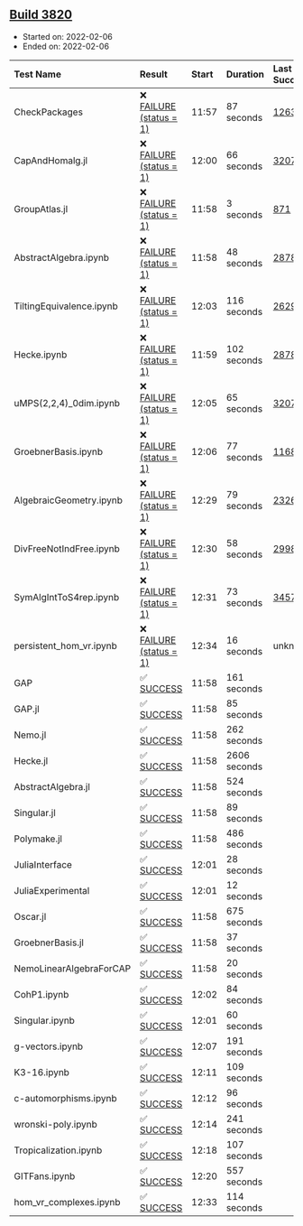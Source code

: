 ## [Build 3820](https://oscarci.mathematik.uni-kl.de/job/oscar-stable/3820/)

* Started on: 2022-02-06
* Ended on: 2022-02-06

| Test Name    | Result | Start | Duration | Last Success | First Failure |
|:-------------|:-------|:------|:---------|:-------------|:--------------|
| CheckPackages | ❌ [FAILURE (status = 1)](https://oscarci.mathematik.uni-kl.de/job/oscar-stable/3820/artifact/logs/build-3820/CheckPackages.log) | 11:57 | 87 seconds | [1263](https://oscarci.mathematik.uni-kl.de/job/oscar-stable/1263/) | [1264](https://oscarci.mathematik.uni-kl.de/job/oscar-stable/1264/) |
| CapAndHomalg.jl | ❌ [FAILURE (status = 1)](https://oscarci.mathematik.uni-kl.de/job/oscar-stable/3820/artifact/logs/build-3820/CapAndHomalg.jl.log) | 12:00 | 66 seconds | [3207](https://oscarci.mathematik.uni-kl.de/job/oscar-stable/3207/) | [3208](https://oscarci.mathematik.uni-kl.de/job/oscar-stable/3208/) |
| GroupAtlas.jl | ❌ [FAILURE (status = 1)](https://oscarci.mathematik.uni-kl.de/job/oscar-stable/3820/artifact/logs/build-3820/GroupAtlas.jl.log) | 11:58 | 3 seconds | [871](https://oscarci.mathematik.uni-kl.de/job/oscar-stable/871/) | [872](https://oscarci.mathematik.uni-kl.de/job/oscar-stable/872/) |
| AbstractAlgebra.ipynb | ❌ [FAILURE (status = 1)](https://oscarci.mathematik.uni-kl.de/job/oscar-stable/3820/artifact/logs/build-3820/AbstractAlgebra.ipynb.log) | 11:58 | 48 seconds | [2878](https://oscarci.mathematik.uni-kl.de/job/oscar-stable/2878/) | [2879](https://oscarci.mathematik.uni-kl.de/job/oscar-stable/2879/) |
| TiltingEquivalence.ipynb | ❌ [FAILURE (status = 1)](https://oscarci.mathematik.uni-kl.de/job/oscar-stable/3820/artifact/logs/build-3820/TiltingEquivalence.ipynb.log) | 12:03 | 116 seconds | [2629](https://oscarci.mathematik.uni-kl.de/job/oscar-stable/2629/) | [2630](https://oscarci.mathematik.uni-kl.de/job/oscar-stable/2630/) |
| Hecke.ipynb | ❌ [FAILURE (status = 1)](https://oscarci.mathematik.uni-kl.de/job/oscar-stable/3820/artifact/logs/build-3820/Hecke.ipynb.log) | 11:59 | 102 seconds | [2878](https://oscarci.mathematik.uni-kl.de/job/oscar-stable/2878/) | [2879](https://oscarci.mathematik.uni-kl.de/job/oscar-stable/2879/) |
| uMPS(2,2,4)_0dim.ipynb | ❌ [FAILURE (status = 1)](https://oscarci.mathematik.uni-kl.de/job/oscar-stable/3820/artifact/logs/build-3820/uMPS-2-2-4-_0dim.ipynb.log) | 12:05 | 65 seconds | [3207](https://oscarci.mathematik.uni-kl.de/job/oscar-stable/3207/) | [3208](https://oscarci.mathematik.uni-kl.de/job/oscar-stable/3208/) |
| GroebnerBasis.ipynb | ❌ [FAILURE (status = 1)](https://oscarci.mathematik.uni-kl.de/job/oscar-stable/3820/artifact/logs/build-3820/GroebnerBasis.ipynb.log) | 12:06 | 77 seconds | [1168](https://oscarci.mathematik.uni-kl.de/job/oscar-stable/1168/) | [1169](https://oscarci.mathematik.uni-kl.de/job/oscar-stable/1169/) |
| AlgebraicGeometry.ipynb | ❌ [FAILURE (status = 1)](https://oscarci.mathematik.uni-kl.de/job/oscar-stable/3820/artifact/logs/build-3820/AlgebraicGeometry.ipynb.log) | 12:29 | 79 seconds | [2326](https://oscarci.mathematik.uni-kl.de/job/oscar-stable/2326/) | [2327](https://oscarci.mathematik.uni-kl.de/job/oscar-stable/2327/) |
| DivFreeNotIndFree.ipynb | ❌ [FAILURE (status = 1)](https://oscarci.mathematik.uni-kl.de/job/oscar-stable/3820/artifact/logs/build-3820/DivFreeNotIndFree.ipynb.log) | 12:30 | 58 seconds | [2998](https://oscarci.mathematik.uni-kl.de/job/oscar-stable/2998/) | [2999](https://oscarci.mathematik.uni-kl.de/job/oscar-stable/2999/) |
| SymAlgIntToS4rep.ipynb | ❌ [FAILURE (status = 1)](https://oscarci.mathematik.uni-kl.de/job/oscar-stable/3820/artifact/logs/build-3820/SymAlgIntToS4rep.ipynb.log) | 12:31 | 73 seconds | [3457](https://oscarci.mathematik.uni-kl.de/job/oscar-stable/3457/) | [3458](https://oscarci.mathematik.uni-kl.de/job/oscar-stable/3458/) |
| persistent_hom_vr.ipynb | ❌ [FAILURE (status = 1)](https://oscarci.mathematik.uni-kl.de/job/oscar-stable/3820/artifact/logs/build-3820/persistent_hom_vr.ipynb.log) | 12:34 | 16 seconds | unknown | unknown |
| GAP | ✅ [SUCCESS](https://oscarci.mathematik.uni-kl.de/job/oscar-stable/3820/artifact/logs/build-3820/GAP.log) | 11:58 | 161 seconds |  |  |
| GAP.jl | ✅ [SUCCESS](https://oscarci.mathematik.uni-kl.de/job/oscar-stable/3820/artifact/logs/build-3820/GAP.jl.log) | 11:58 | 85 seconds |  |  |
| Nemo.jl | ✅ [SUCCESS](https://oscarci.mathematik.uni-kl.de/job/oscar-stable/3820/artifact/logs/build-3820/Nemo.jl.log) | 11:58 | 262 seconds |  |  |
| Hecke.jl | ✅ [SUCCESS](https://oscarci.mathematik.uni-kl.de/job/oscar-stable/3820/artifact/logs/build-3820/Hecke.jl.log) | 11:58 | 2606 seconds |  |  |
| AbstractAlgebra.jl | ✅ [SUCCESS](https://oscarci.mathematik.uni-kl.de/job/oscar-stable/3820/artifact/logs/build-3820/AbstractAlgebra.jl.log) | 11:58 | 524 seconds |  |  |
| Singular.jl | ✅ [SUCCESS](https://oscarci.mathematik.uni-kl.de/job/oscar-stable/3820/artifact/logs/build-3820/Singular.jl.log) | 11:58 | 89 seconds |  |  |
| Polymake.jl | ✅ [SUCCESS](https://oscarci.mathematik.uni-kl.de/job/oscar-stable/3820/artifact/logs/build-3820/Polymake.jl.log) | 11:58 | 486 seconds |  |  |
| JuliaInterface | ✅ [SUCCESS](https://oscarci.mathematik.uni-kl.de/job/oscar-stable/3820/artifact/logs/build-3820/JuliaInterface.log) | 12:01 | 28 seconds |  |  |
| JuliaExperimental | ✅ [SUCCESS](https://oscarci.mathematik.uni-kl.de/job/oscar-stable/3820/artifact/logs/build-3820/JuliaExperimental.log) | 12:01 | 12 seconds |  |  |
| Oscar.jl | ✅ [SUCCESS](https://oscarci.mathematik.uni-kl.de/job/oscar-stable/3820/artifact/logs/build-3820/Oscar.jl.log) | 11:58 | 675 seconds |  |  |
| GroebnerBasis.jl | ✅ [SUCCESS](https://oscarci.mathematik.uni-kl.de/job/oscar-stable/3820/artifact/logs/build-3820/GroebnerBasis.jl.log) | 11:58 | 37 seconds |  |  |
| NemoLinearAlgebraForCAP | ✅ [SUCCESS](https://oscarci.mathematik.uni-kl.de/job/oscar-stable/3820/artifact/logs/build-3820/NemoLinearAlgebraForCAP.log) | 11:58 | 20 seconds |  |  |
| CohP1.ipynb | ✅ [SUCCESS](https://oscarci.mathematik.uni-kl.de/job/oscar-stable/3820/artifact/logs/build-3820/CohP1.ipynb.log) | 12:02 | 84 seconds |  |  |
| Singular.ipynb | ✅ [SUCCESS](https://oscarci.mathematik.uni-kl.de/job/oscar-stable/3820/artifact/logs/build-3820/Singular.ipynb.log) | 12:01 | 60 seconds |  |  |
| g-vectors.ipynb | ✅ [SUCCESS](https://oscarci.mathematik.uni-kl.de/job/oscar-stable/3820/artifact/logs/build-3820/g-vectors.ipynb.log) | 12:07 | 191 seconds |  |  |
| K3-16.ipynb | ✅ [SUCCESS](https://oscarci.mathematik.uni-kl.de/job/oscar-stable/3820/artifact/logs/build-3820/K3-16.ipynb.log) | 12:11 | 109 seconds |  |  |
| c-automorphisms.ipynb | ✅ [SUCCESS](https://oscarci.mathematik.uni-kl.de/job/oscar-stable/3820/artifact/logs/build-3820/c-automorphisms.ipynb.log) | 12:12 | 96 seconds |  |  |
| wronski-poly.ipynb | ✅ [SUCCESS](https://oscarci.mathematik.uni-kl.de/job/oscar-stable/3820/artifact/logs/build-3820/wronski-poly.ipynb.log) | 12:14 | 241 seconds |  |  |
| Tropicalization.ipynb | ✅ [SUCCESS](https://oscarci.mathematik.uni-kl.de/job/oscar-stable/3820/artifact/logs/build-3820/Tropicalization.ipynb.log) | 12:18 | 107 seconds |  |  |
| GITFans.ipynb | ✅ [SUCCESS](https://oscarci.mathematik.uni-kl.de/job/oscar-stable/3820/artifact/logs/build-3820/GITFans.ipynb.log) | 12:20 | 557 seconds |  |  |
| hom_vr_complexes.ipynb | ✅ [SUCCESS](https://oscarci.mathematik.uni-kl.de/job/oscar-stable/3820/artifact/logs/build-3820/hom_vr_complexes.ipynb.log) | 12:33 | 114 seconds |  |  |
